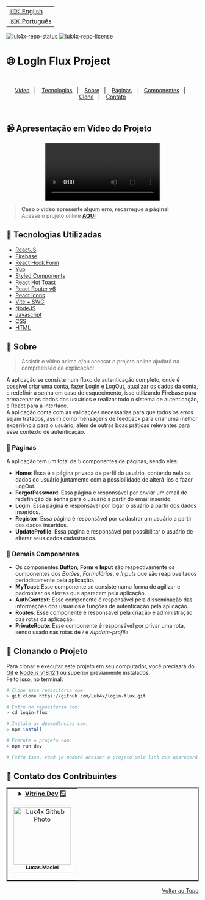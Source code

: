 <table align="right">
  <tr>
    <td>
      <a href="readme-en.md">🇺🇸 English</a>
    </td>
  </tr>
  <tr>
    <td>
      <a href="README.md">🇧🇷 Português</a>
    </td>
  </tr>
</table>

![luk4x-repo-status](https://img.shields.io/badge/Status-Finished-lightgrey?style=for-the-badge&logo=headspace&logoColor=green&color=lightgrey)
![luk4x-repo-license](https://img.shields.io/github/license/Luk4x/login-flux?style=for-the-badge&logo=unlicense&logoColor=lightgrey)
# 🌐 LogIn Flux Project

<br>
<p align="center">
  <a href="#-apresentação-em-vídeo-do-projeto">Vídeo</a>&nbsp;&nbsp;&nbsp;|&nbsp;&nbsp;&nbsp;
  <a href="#-tecnologias-utilizadas">Tecnologias</a>&nbsp;&nbsp;&nbsp;|&nbsp;&nbsp;&nbsp;
  <a href="#-sobre">Sobre</a>&nbsp;&nbsp;&nbsp;|&nbsp;&nbsp;&nbsp;
  <a href="#-páginas">Páginas</a>&nbsp;&nbsp;&nbsp;|&nbsp;&nbsp;&nbsp;
  <a href="#-demais-componentes">Componentes</a>&nbsp;&nbsp;&nbsp;|&nbsp;&nbsp;&nbsp;
  <a href="#-clonando-o-projeto">Clone</a>&nbsp;&nbsp;&nbsp;|&nbsp;&nbsp;&nbsp;
  <a href="#-contato-dos-contribuintes">Contato</a>
</p>
<br>

## 📹 Apresentação em Vídeo do Projeto
<div align="center">
  <video src="https://user-images.githubusercontent.com/86276393/211228214-445a84f4-5743-476c-887a-e536f1744f71.mp4" />
</div>

> **Caso o vídeo apresente algum erro, recarregue a página!**<br>
> Acesse o projeto online **[AQUI](https://luk4x-login-flux.netlify.app/)**

## 🚀 Tecnologias Utilizadas

- [ReactJS](https://pt-br.reactjs.org)
- [Firebase](https://firebase.google.com/)
- [React Hook Form](https://react-hook-form.com/get-started/)
- [Yup](https://github.com/jquense/yup)
- [Styled Components](https://styled-components.com/docs)
- [React Hot Toast](https://react-hot-toast.com/)
- [React Router v6](https://reactrouter.com/en/main)
- [React Icons](https://react-icons.github.io/react-icons/)
- [Vite + SWC](https://vitejs.dev/)
- [NodeJS](https://nodejs.org)
- [Javascript](https://developer.mozilla.org/en-US/docs/Web/JavaScript)
- [CSS](https://developer.mozilla.org/en-US/docs/Web/CSS)
- [HTML](https://developer.mozilla.org/en-US/docs/Web/HTML)

## 📝 Sobre

> Assistir o vídeo acima e/ou acessar o projeto online ajudará na compreensão da explicação!

A aplicação se consiste num fluxo de autenticação completo, onde é possível criar uma conta, fazer LogIn e LogOut, atualizar os dados da conta, e redefinir a senha em caso de esquecimento, isso utilizando Firebase para armazenar os dados dos usuários e realizar todo o sistema de autenticação, e React para a interface.<br>
A aplicação conta com as validações necessárias para que todos os erros sejam tratados, assim como mensagens de feedback para criar uma melhor experiência para o usuário, além de outras boas práticas relevantes para esse contexto de autenticação.<br>

### 📄 Páginas

A aplicação tem um total de 5 componentes de páginas, sendo eles:

  - **Home**: Essa é a página privada de perfil do usuário, contendo nela os dados do usuário juntamente com a possibilidade de alterá-los e fazer LogOut.
  - **ForgotPassword**: Essa página é responsável por enviar um email de redefinição de senha para o usuário a partir do email inserido.
  - **Login**: Essa página é responsável por logar o usuário a partir dos dados inseridos.
  - **Register**: Essa página é responsável por cadastrar um usuário a partir dos dados inseridos.
  - **UpdateProfile**: Essa página é responsável por possibilitar o usuário de alterar seus dados cadastrados.

### 📑 Demais Componentes
  
  - Os componentes **Button**, **Form** e **Input** são respectivamente os componentes dos *Botões*, *Formulários*, e *Inputs* que são reaproveitados periodicamente pela aplicação.
  - **MyToast**: Esse componente se consiste numa forma de agilizar e padronizar os alertas que aparecem pela aplicação.
  - **AuthContext**: Esse componente é responsável pela disseminação das informações dos usuários e funções de autenticação pela aplicação.
  - **Routes**: Esse componente é responsável pela criação e administração das rotas da aplicação.
  - **PrivateRoute**: Esse componente é responsável por privar uma rota, sendo usado nas rotas de */* e */update-profile*.

## 📖 Clonando o Projeto

Para clonar e executar este projeto em seu computador, você precisará do [Git](https://git-scm.com/) e [Node.js v18.12.1](https://nodejs.org/en/) ou superior previamente instalados.<br>
Feito isso, no terminal:

```bash
# Clone esse repositório com:
> git clone https://github.com/Luk4x/login-flux.git

# Entre no repositório com:
> cd login-flux

# Instale as dependências com:
> npm install

# Execute o projeto com:
> npm run dev

# Feito isso, você já poderá acessar o projeto pelo link que aparecerá no terminal! (algo como http://localhost:3000/ ou http://127.0.0.1:5173/)
```

## 🤝 Contato dos Contribuintes

<table border="2">
  <tr>
    <td align="center">
      <details>
        <summary>
          <b><a href="https://cursos.alura.com.br/vitrinedev/lucasmacielf">Vitrine.Dev</a> 🪟</b>
          <table>
            <tr>
              <td align="center">
                <a href="https://github.com/Luk4x">
                  <img src="https://avatars.githubusercontent.com/Luk4x" width="150px;" alt="Luk4x Github Photo"/>
                </a>
                <br>
                <a href="https://www.linkedin.com/in/lucasmacielf/">
                  <sub>
                    <b>Lucas Maciel</b>
                  </sub>
                </a>
              </td>
            </tr>
          </table>
        </summary>

| :placard: Vitrine.Dev | Lucas Maciel |
| -------------  | --- |
| :sparkles: Nome        | **🌐 LogIn Flux**
| :label: Tecnologias | reactjs, firebase, react hook form, styled components, yup, react router, react hot toast, react icons, vitejs, javascript, css, html, swc
| :camera: Img         | <img src="https://user-images.githubusercontent.com/86276393/211228037-b5e0e5fb-0d33-4345-9f89-3fda5212d29f.png#vitrinedev" alt="vitrine.dev thumb" width="100%"/>

</details>
</td>
</tr>
</table>

<p align="right">
  <a href="#-login-flux-project">Voltar ao Topo</a>
</p>
